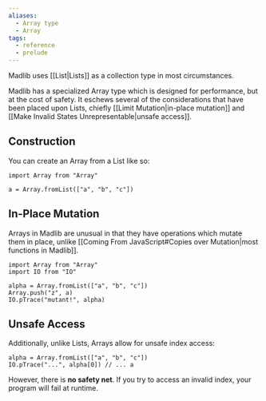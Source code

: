 ```yaml
---
aliases:
  - Array type
  - Array
tags:
  - reference
  - prelude
---
```

Madlib uses [[List|Lists]] as a collection type in most circumstances.

Madlib has a specialized Array type which is designed for performance, but at the cost of safety. It eschews several of the considerations that have been placed upon Lists, chiefly [[Limit Mutation|in-place mutation]] and [[Make Invalid States Unrepresentable|unsafe access]].

## Construction

You can create an Array from a List like so:
```mad
import Array from "Array"

a = Array.fromList(["a", "b", "c"])
```

## In-Place Mutation

Arrays in Madlib are unusual in that they have operations which mutate them in place, unlike [[Coming From JavaScript#Copies over Mutation|most functions in Madlib]].

```mad
import Array from "Array"
import IO from "IO"

alpha = Array.fromList(["a", "b", "c"])
Array.push("z", a)
IO.pTrace("mutant!", alpha)
```

## Unsafe Access

Additionally, unlike Lists, Arrays allow for unsafe index access:

```mad
alpha = Array.fromList(["a", "b", "c"])
IO.pTrace("...", alpha[0]) // ... a
```

However, there is **no safety net**. If you try to access an invalid index, your program will fail at runtime.